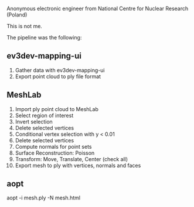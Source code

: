 Anonymous electronic engineer from National Centre for Nuclear Research (Poland)

This is not me.

The pipeline was the following:

## ev3dev-mapping-ui

1. Gather data with ev3dev-mapping-ui
2. Export point cloud to ply file format

## MeshLab

1. Import ply point cloud to MeshLab
2. Select region of interest
3. Invert selection
4. Delete selected vertices
5. Conditional vertex selection with y < 0.01
6. Delete selected vertices
7. Compute normals for point sets
8. Surface Reconstruction: Poisson
9. Transform: Move, Translate, Center (check all)
10. Export mesh to ply with vertices, normals and faces

## aopt

aopt -i mesh.ply -N mesh.html


